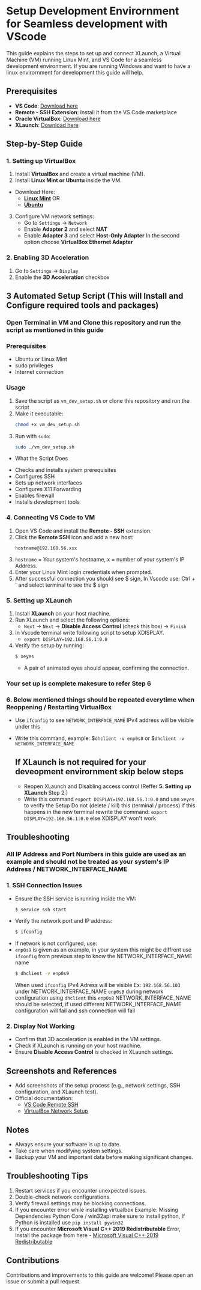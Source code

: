 # Setup Development Envirornment for Seamless development with VScode

This guide explains the steps to set up and connect XLaunch, a Virtual Machine (VM) running Linux Mint, and VS Code for a seamless development environment.
If you are running Windows and want to have a linux envirornment for development this guide will help.

## Prerequisites

* **VS Code**: [Download here](https://code.visualstudio.com/download)
* **Remote - SSH Extension**: Install it from the VS Code marketplace
* **Oracle VirtualBox**: [Download here](https://www.virtualbox.org/wiki/Downloads)
* **XLaunch**: [Download here](https://sourceforge.net/projects/vcxsrv/)

## Step-by-Step Guide

### 1. Setting up VirtualBox

1. Install **VirtualBox** and create a virtual machine (VM).
2. Install **Linux Mint or Ubuntu** inside the VM.
  * Download Here:
    * **[Linux Mint](https://linuxmint.com/)**
     OR
    * **[Ubuntu](https://ubuntu.com/)**
   
3. Configure VM network settings:
   * Go to `Settings` → `Network`
   * Enable **Adapter 2** and select **NAT**
   * Enable **Adapter 3** and select **Host-Only Adapter**
     In the second option choose **VirtualBox Ethernet Adapter**

### 2. Enabling 3D Acceleration

1. Go to `Settings` → `Display`
2. Enable the **3D Acceleration** checkbox

## 3 Automated Setup Script (This will Install and Configure required tools and packages)

### Open Terminal in VM and Clone this repository and run the script as mentioned in this guide

### Prerequisites
- Ubuntu or Linux Mint
- sudo privileges
- Internet connection

### Usage
1. Save the script as `vm_dev_setup.sh` or clone this repository and run the script
2. Make it executable:
   ```bash
   chmod +x vm_dev_setup.sh
3. Run with `sudo`:
   ```bash
   sudo ./vm_dev_setup.sh
   
* What the Script Does
- Checks and installs system prerequisites
- Configures SSH
- Sets up network interfaces
- Configures X11 Forwarding
- Enables firewall
- Installs development tools

### 4. Connecting VS Code to VM

1. Open VS Code and install the **Remote - SSH** extension.
2. Click the **Remote SSH** icon and add a new host:
   ```
   hostname@192.168.56.xxx
   ```
3. `hostname` = Your system's hostname, x = number of your system's IP Address.
4. Enter your Linux Mint login credentials when prompted.
5. After successful connection you should see $ sign, In Vscode use: Ctrl + `  and select terminal to see the $ sign

### 5. Setting up XLaunch

1. Install **XLaunch** on your host machine.
2. Run XLaunch and select the following options:
   * `Next` → `Next` → **Disable Access Control** (check this box) → `Finish`
3. In Vscode terminal write following script to setup XDISPLAY.
   * `export DISPLAY=192.168.56.1:0.0`
5. Verify the setup by running:
   ```bash
   $ xeyes
   ```
   * A pair of animated eyes should appear, confirming the connection.
     
### Your set up is complete makesure to refer Step 6

### 6. Below mentioned things should be repeated everytime when Reoppening / Restarting VirtualBox

* Use `ifconfig` to see `NETWORK_INTERFACE_NAME` IPv4 address will be visible under this
* Write this command, example: $`dhclient -v enp0s8` or $`dhclient -v NETWORK_INTERFACE_NAME`
  
  ## If XLaunch is not required for your deveopment envirornment skip below steps
     * Reopen XLaunch and Disabling access control (Reffer **5. Setting up XLaunch** Step 2:)
     * Write this command `export DISPLAY=192.168.56.1:0.0` and use `xeyes` to verify the Setup
       Do not (delete / kill) this (terminal / process) if this happens in the new terminal rewrite the command: `export DISPLAY=192.168.56.1:0.0` else XDISPLAY won't work

## Troubleshooting

### All IP Address and Port Numbers in this guide are used as an example and should not be treated as your system's IP Address / NETWORK_INTERFACE_NAME

### 1. SSH Connection Issues

* Ensure the SSH service is running inside the VM:
  ```bash
  $ service ssh start
  ```
* Verify the network port and IP address:
  ```bash
  $ ifconfig
  ```
* If network is not configured, use:
* `enp0s9` is given as an example, in your system this might be diffrent use `ifconfig` from previous step to know the NETWORK_INTERFACE_NAME name
  ```bash
  $ dhclient -v enp0s9
  ```
  When used `ifconfig` IPv4 Adress will be visible Ex: `192.168.56.103` under NETWORK_INTERFACE_NAME `enp0s8` during network configuration using `dhclient`
  this `enp0s8` NETWORK_INTERFACE_NAME should be selected, if used different NETWORK_INTERFACE_NAME configuration will fail and ssh connection will fail

### 2. Display Not Working

* Confirm that 3D acceleration is enabled in the VM settings.
* Check if XLaunch is running on your host machine.
* Ensure **Disable Access Control** is checked in XLaunch settings.

## Screenshots and References

* Add screenshots of the setup process (e.g., network settings, SSH configuration, and XLaunch test).
* Official documentation:
  - [VS Code Remote SSH](https://code.visualstudio.com/docs/remote/ssh)
  - [VirtualBox Network Setup](https://www.virtualbox.org/manual/ch06.html)

## Notes

- Always ensure your software is up to date.
- Take care when modifying system settings.
- Backup your VM and important data before making significant changes.

## Troubleshooting Tips

1. Restart services if you encounter unexpected issues.
2. Double-check network configurations.
3. Verify firewall settings may be blocking connections.
4. If you encounter error while installing virtualbox
   Example: Missing Dependencies Python Core / win32api make sure to install python, If Python is installed use `pip install pywin32`
5. If you encounter **Microsoft Visual C++ 2019 Redistributable** Error,
  Install the package from here - [Microsoft Visual C++ 2019 Redistributable](https://learn.microsoft.com/en-us/cpp/windows/latest-supported-vc-redist?view=msvc-170#latest-microsoft-visual-c-redistributable-version)
   
## Contributions

Contributions and improvements to this guide are welcome! Please open an issue or submit a pull request.
